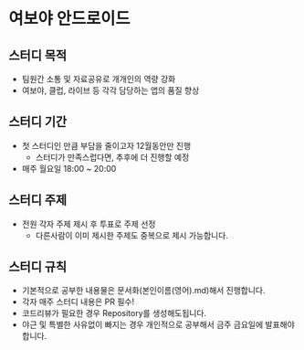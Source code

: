# 여보야 안드로이드


## 스터디 목적

- 팀원간 소통 및 자료공유로 개개인의 역량 강화
- 여보야, 클럽, 라이브 등 각각 담당하는 앱의 품질 향상


## 스터디 기간

- 첫 스터디인 만큼 부담을 줄이고자 12월동안만 진행
  - 스터디가 만족스럽다면, 추후에 더 진행할 예정
- 매주 월요일 18:00 ~ 20:00


## 스터디 주제

 - 전원 각자 주제 제시 후 투표로 주제 선정
   - 다른사람이 이미 제시한 주제도 중복으로 제시 가능합니다.


## 스터디 규칙

 - 기본적으로 공부한 내용물은 문서화(본인이름(영어).md)해서 진행합니다.
 - 각자 매주 스터디 내용은 PR 필수!
 - 코드리뷰가 필요한 경우 Repository를 생성해도됩니다.
 - 야근 및 특별한 사유없이 빠지는 경우 개인적으로 공부해서 금주 금요일에 발표해야합니다.
